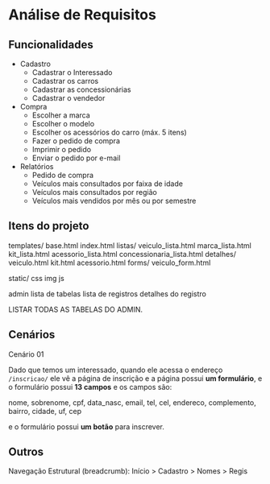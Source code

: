 Análise de Requisitos
=====================

Funcionalidades
---------------

- Cadastro
	- Cadastrar o Interessado
	- Cadastrar os carros
	- Cadastrar as concessionárias
	- Cadastrar o vendedor
- Compra
	- Escolher a marca
	- Escolher o modelo
	- Escolher os acessórios do carro (máx. 5 itens)
	- Fazer o pedido de compra
	- Imprimir o pedido
	- Enviar o pedido por e-mail
- Relatórios
	- Pedido de compra
	- Veículos mais consultados por faixa de idade
	- Veículos mais consultados por região
	- Veículos mais vendidos por mês ou por semestre

Itens do projeto
----------------

templates/
	base.html
	index.html
	listas/
		veiculo_lista.html
		marca_lista.html
		kit_lista.html
		acessorio_lista.html
		concessionaria_lista.html
	detalhes/
		veiculo.html
		kit.html
		acessorio.html
	forms/
		veiculo_form.html

static/
	css
	img
	js

admin
	lista de tabelas
		lista de registros
			detalhes do registro

LISTAR TODAS AS TABELAS DO ADMIN.

Cenários
--------

Cenário 01

Dado que temos um interessado, quando ele acessa o endereço ``/inscricao/`` ele vê a página de inscrição e a página possui **um formulário**, e o formulário possui **13 campos** e os campos são:

nome, sobrenome, cpf, data_nasc, email, tel, cel, endereco, complemento, bairro, cidade, uf, cep

e o formulário possui **um botão** para inscrever.



Outros
------

Navegação Estrutural (breadcrumb):
	Início > Cadastro > Nomes > Regis

